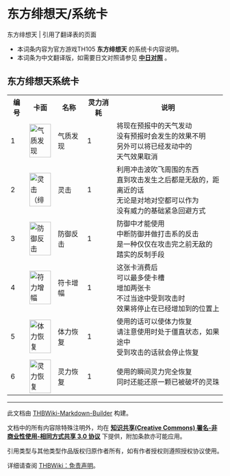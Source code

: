# 东方绯想天/系统卡

<!-- source html: G:\repos\THBWiki-Markdown-Builder\THBWikiMarkdown\Temp\main\9\90\ns0%3A%E4%B8%9C%E6%96%B9%E7%BB%AF%E6%83%B3%E5%A4%A9%2F%E7%B3%BB%E7%BB%9F%E5%8D%A1.html -->

东方绯想天 | 引用了翻译表的页面

- 本词条内容为官方游戏TH105 **东方绯想天** 的系统卡内容说明。
- 本词条为中文翻译版，如需要日文对照请参见 **[中日对照](./东方绯想天-系统卡-中日对照.md)** 。


## 东方绯想天系统卡

<table>

<tbody><tr>
<th>编号</th>
<th>卡面</th>
<th>名称</th>
<th>灵力消耗</th>
<th>说明
</th></tr>
<tr>
<td>1</td>
<td><a href="./文件-气质发现（绯想天系统卡）.png.md" class="image"><img alt="气质发现（绯想天系统卡）.png" src="https://upload.thwiki.cc/c/cf/%E6%B0%94%E8%B4%A8%E5%8F%91%E7%8E%B0%EF%BC%88%E7%BB%AF%E6%83%B3%E5%A4%A9%E7%B3%BB%E7%BB%9F%E5%8D%A1%EF%BC%89.png" decoding="async" loading="lazy" width="50" height="78" data-file-width="43" data-file-height="67"></a></td>
<td><div class="tt-zhh tt-type-omake" lang="zh"><div class="poem">气质发现</div></div></td>
<td>1</td>
<td><div class="tt-zh tt-type-omake" lang="zh"><div class="poem">将现在预报中的天气发动<br>没有预报时会发生的效果不明<br>另外可以将已经发动中的<br>天气效果取消</div></div>
</td></tr>
<tr>
<td>2</td>
<td><a href="./文件-灵击（绯想天系统卡）.png.md" class="image"><img alt="灵击（绯想天系统卡）.png" src="https://upload.thwiki.cc/e/ef/%E7%81%B5%E5%87%BB%EF%BC%88%E7%BB%AF%E6%83%B3%E5%A4%A9%E7%B3%BB%E7%BB%9F%E5%8D%A1%EF%BC%89.png" decoding="async" loading="lazy" width="50" height="78" data-file-width="43" data-file-height="67"></a></td>
<td><div class="tt-zhh tt-type-omake" lang="zh"><div class="poem">灵击</div></div></td>
<td>1</td>
<td><div class="tt-zh tt-type-omake" lang="zh"><div class="poem">利用冲击波吹飞周围的东西<br>直到攻击发生之后都是无敌的，距离近的话<br>无论是对地对空都可以作为<br>没有威力的基础紧急回避方式</div></div>
</td></tr>
<tr>
<td>3</td>
<td><a href="./文件-防御反击（绯想天系统卡）.png.md" class="image"><img alt="防御反击（绯想天系统卡）.png" src="https://upload.thwiki.cc/6/64/%E9%98%B2%E5%BE%A1%E5%8F%8D%E5%87%BB%EF%BC%88%E7%BB%AF%E6%83%B3%E5%A4%A9%E7%B3%BB%E7%BB%9F%E5%8D%A1%EF%BC%89.png" decoding="async" loading="lazy" width="50" height="78" data-file-width="43" data-file-height="67"></a></td>
<td><div class="tt-zhh tt-type-omake" lang="zh"><div class="poem">防御反击</div></div></td>
<td>1</td>
<td><div class="tt-zh tt-type-omake" lang="zh"><div class="poem">防御中才能使用<br>中断防御并做打击系的反击<br>是一种仅仅在攻击完之前无敌的<br>踏实的反制手段</div></div>
</td></tr>
<tr>
<td>4</td>
<td><a href="./文件-符力增幅（绯想天系统卡）.png.md" class="image"><img alt="符力增幅（绯想天系统卡）.png" src="https://upload.thwiki.cc/a/a6/%E7%AC%A6%E5%8A%9B%E5%A2%9E%E5%B9%85%EF%BC%88%E7%BB%AF%E6%83%B3%E5%A4%A9%E7%B3%BB%E7%BB%9F%E5%8D%A1%EF%BC%89.png" decoding="async" loading="lazy" width="50" height="78" data-file-width="43" data-file-height="67"></a></td>
<td><div class="tt-zhh tt-type-omake" lang="zh"><div class="poem">符卡增幅</div></div></td>
<td>1</td>
<td><div class="tt-zh tt-type-omake" lang="zh"><div class="poem">这张卡消费后<br>可以最多使卡槽<br>增加两张卡<br>不过当途中受到攻击时<br>效果将停止在已经增加到的位置上</div></div>
</td></tr>
<tr>
<td>5</td>
<td><a href="./文件-体力恢复（绯想天系统卡）.png.md" class="image"><img alt="体力恢复（绯想天系统卡）.png" src="https://upload.thwiki.cc/e/ef/%E4%BD%93%E5%8A%9B%E6%81%A2%E5%A4%8D%EF%BC%88%E7%BB%AF%E6%83%B3%E5%A4%A9%E7%B3%BB%E7%BB%9F%E5%8D%A1%EF%BC%89.png" decoding="async" loading="lazy" width="50" height="78" data-file-width="43" data-file-height="67"></a></td>
<td><div class="tt-zhh tt-type-omake" lang="zh"><div class="poem">体力恢复</div></div></td>
<td>1</td>
<td><div class="tt-zh tt-type-omake" lang="zh"><div class="poem">使用的话可以使体力恢复<br>请注意使用时处于僵直状态，如果途中<br>受到攻击的话就会停止恢复</div></div>
</td></tr>
<tr>
<td>6</td>
<td><a href="./文件-灵力恢复（绯想天系统卡）.png.md" class="image"><img alt="灵力恢复（绯想天系统卡）.png" src="https://upload.thwiki.cc/e/eb/%E7%81%B5%E5%8A%9B%E6%81%A2%E5%A4%8D%EF%BC%88%E7%BB%AF%E6%83%B3%E5%A4%A9%E7%B3%BB%E7%BB%9F%E5%8D%A1%EF%BC%89.png" decoding="async" loading="lazy" width="50" height="78" data-file-width="43" data-file-height="67"></a></td>
<td><div class="tt-zhh tt-type-omake" lang="zh"><div class="poem">灵力恢复</div></div></td>
<td>1</td>
<td><div class="tt-zh tt-type-omake" lang="zh"><div class="poem">使用的瞬间灵力完全恢复<br>同时还能还原一颗已被破坏的灵珠</div></div>
</td></tr></tbody></table>








---

此文档由 [THBWiki-Markdown-Builder](https://github.com/Delsin-Yu/THBWiki-Markdown-Builder) 构建。

文档中的所有内容除特殊注明外，均在 [**知识共享(Creative Commons) 署名-非商业性使用-相同方式共享 3.0 协议**](https://creativecommons.org/licenses/by-sa/3.0/deed.zh-hans) 下提供，附加条款亦可能应用。

引用类型与其他类型作品版权归原作者所有，如有作者授权则遵照授权协议使用。

详细请查阅 [THBWiki：免责声明](https://thbwiki.cc/THBWiki:%E5%85%8D%E8%B4%A3%E5%A3%B0%E6%98%8E)。

